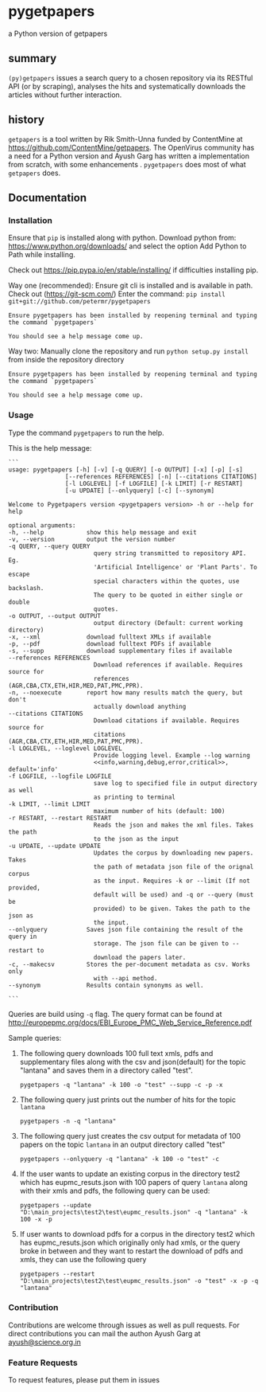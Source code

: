 # pygetpapers

a Python version of getpapers

## summary

`(py)getpapers` issues a search query to a chosen repository via its RESTful API (or by scraping), analyses the hits and systematically downloads the articles without further interaction.

## history

`getpapers` is a tool written by Rik Smith-Unna funded by ContentMine at https://github.com/ContentMine/getpapers. The OpenVirus community has a need for a Python version and Ayush Garg has written a implementation from scratch, with some enhancements . `pygetpapers` does most of what `getpapers` does.

## Documentation

### Installation

Ensure that `pip` is installed along with python. Download python from: https://www.python.org/downloads/ and select the option Add Python to Path while installing.

Check out https://pip.pypa.io/en/stable/installing/ if difficulties installing pip.

Way one (recommended): Ensure git cli is installed and is available in path. Check out (https://git-scm.com/)
Enter the command: `pip install git+git://github.com/petermr/pygetpapers`

    Ensure pygetpapers has been installed by reopening terminal and typing the command `pygetpapers`

    You should see a help message come up.

Way two:
Manually clone the repository and run `python setup.py install` from inside the repository directory

    Ensure pygetpapers has been installed by reopening terminal and typing the command `pygetpapers`

    You should see a help message come up.

### Usage

Type the command `pygetpapers` to run the help.

This is the help message:

    ```
    usage: pygetpapers [-h] [-v] [-q QUERY] [-o OUTPUT] [-x] [-p] [-s]
                    [--references REFERENCES] [-n] [--citations CITATIONS]
                    [-l LOGLEVEL] [-f LOGFILE] [-k LIMIT] [-r RESTART]
                    [-u UPDATE] [--onlyquery] [-c] [--synonym]

    Welcome to Pygetpapers version <pygetpapers version> -h or --help for help

    optional arguments:
    -h, --help            show this help message and exit
    -v, --version         output the version number
    -q QUERY, --query QUERY
                            query string transmitted to repository API. Eg.
                            'Artificial Intelligence' or 'Plant Parts'. To escape
                            special characters within the quotes, use backslash.
                            The query to be quoted in either single or double
                            quotes.
    -o OUTPUT, --output OUTPUT
                            output directory (Default: current working directory)
    -x, --xml             download fulltext XMLs if available
    -p, --pdf             download fulltext PDFs if available
    -s, --supp            download supplementary files if available
    --references REFERENCES
                            Download references if available. Requires source for
                            references (AGR,CBA,CTX,ETH,HIR,MED,PAT,PMC,PPR).
    -n, --noexecute       report how many results match the query, but don't
                            actually download anything
    --citations CITATIONS
                            Download citations if available. Requires source for
                            citations (AGR,CBA,CTX,ETH,HIR,MED,PAT,PMC,PPR).
    -l LOGLEVEL, --loglevel LOGLEVEL
                            Provide logging level. Example --log warning
                            <<info,warning,debug,error,critical>>, default='info'
    -f LOGFILE, --logfile LOGFILE
                            save log to specified file in output directory as well
                            as printing to terminal
    -k LIMIT, --limit LIMIT
                            maximum number of hits (default: 100)
    -r RESTART, --restart RESTART
                            Reads the json and makes the xml files. Takes the path
                            to the json as the input
    -u UPDATE, --update UPDATE
                            Updates the corpus by downloading new papers. Takes
                            the path of metadata json file of the orignal corpus
                            as the input. Requires -k or --limit (If not provided,
                            default will be used) and -q or --query (must be
                            provided) to be given. Takes the path to the json as
                            the input.
    --onlyquery           Saves json file containing the result of the query in
                            storage. The json file can be given to --restart to
                            download the papers later.
    -c, --makecsv         Stores the per-document metadata as csv. Works only
                            with --api method.
    --synonym             Results contain synonyms as well.

    ```

Queries are build using `-q` flag. The query format can be found at http://europepmc.org/docs/EBI_Europe_PMC_Web_Service_Reference.pdf

Sample queries:

1. The following query downloads 100 full text xmls, pdfs and supplementary files along with the csv and json(default) for the topic "lantana" and saves them in a directory called "test".

   `pygetpapers -q "lantana" -k 100 -o "test" --supp -c -p -x`

2. The following query just prints out the number of hits for the topic `lantana`

   `pygetpapers -n -q "lantana"`

3. The following query just creates the csv output for metadata of 100 papers on the topic `lantana` in an output directory called "test"

   `pygetpapers --onlyquery -q "lantana" -k 100 -o "test" -c`

4. If the user wants to update an existing corpus in the directory test2 which has eupmc_resuts.json with 100 papers of query `lantana` along with their xmls and pdfs, the following query can be used:

   `pygetpapers --update "D:\main_projects\test2\test\eupmc_results.json" -q "lantana" -k 100 -x -p`

5. If user wants to download pdfs for a corpus in the directory test2 which has eupmc_resuts.json which originally only had xmls, or the query broke in between and they want to restart the download of pdfs and xmls, they can use the following query

   `pygetpapers --restart "D:\main_projects\test2\test\eupmc_results.json" -o "test" -x -p -q "lantana"`

### Contribution

Contributions are welcome through issues as well as pull requests. For direct contributions you can mail the authon Ayush Garg at ayush@science.org.in

### Feature Requests

To request features, please put them in issues
